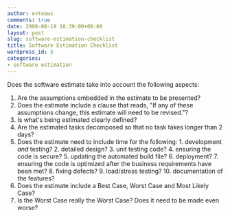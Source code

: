 ```yaml
---
author: evtoews
comments: true
date: 2008-08-19 18:39:00+00:00
layout: post
slug: software-estimation-checklist
title: Software Estimation Checklist
wordpress_id: 5
categories:
- software estimation
---
```


Does the software estimate take into account the following aspects:


  1. Are the assumptions embedded in the estimate to be presented?
  2. Does the estimate include a clause that reads, "If any of these assumptions change, this estimate will need to be revised."?
  3. Is what's being estimated clearly defined?
  4. Are the estimated tasks decomposed so that no task takes longer than 2 days?
  5. Does the estimate need to include time for the following:
    1. development *and* testing?
    2. detailed design?
    3. unit testing code?
    4. ensuring the code is secure?
    5. updating the automated build file?
    6. deployment?
    7. ensuring the code is optimized after the business requirements have been met?
    8. fixing defects?
    9. load/stress testing?
    10. documentation of the features?
  6. Does the estimate include a Best Case, Worst Case and Most Likely Case?
  7. Is the Worst Case really the Worst Case?  Does it need to be made even worse?
